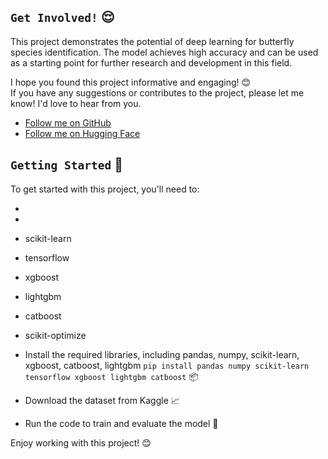 
## `Get Involved!` 😌
This project demonstrates the potential of deep learning for butterfly species identification. 
The model achieves high accuracy and can be used as a starting point for further research and development in this field. 

I hope you found this project informative and engaging! 😊  
If you have any suggestions or contributes to the project, please let me know! I'd love to hear from you.
* [Follow me on GitHub](https://github.com/PhuongFX)
* [Follow me on Hugging Face](https://huggingface.co/PhuongFX)

## `Getting Started` 🚀

To get started with this project, you'll need to:

* 
* 
* scikit-learn
* tensorflow
* xgboost
* lightgbm
* catboost
* scikit-optimize

* Install the required libraries, including pandas, numpy, scikit-learn, xgboost, catboost, lightgbm `pip install pandas numpy scikit-learn tensorflow xgboost lightgbm catboost` 📦
* Download the dataset from Kaggle 📈
* Run the code to train and evaluate the model 🤖

Enjoy working with this project! 😊
